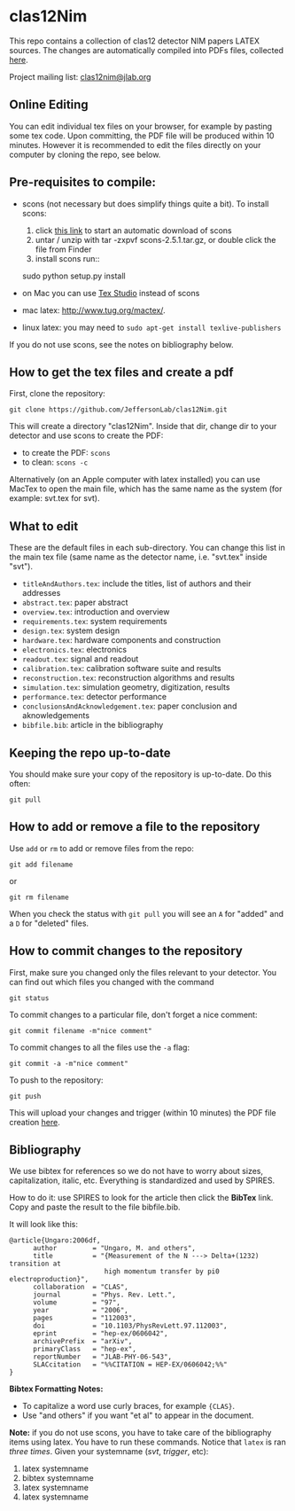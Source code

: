 # clas12Nim

This repo contains a collection of clas12 detector NIM papers LATEX sources.
The changes are automatically compiled into PDFs files, collected [here](http://clasweb.jlab.org/12gev/nims/?C=M;O=D).

Project mailing list: <clas12nim@jlab.org>

Online Editing
--------------

You can edit individual tex files on your browser, for example by pasting some tex code. Upon committing, the PDF file will be produced within 10 minutes. However it is recommended to edit the files directly on your computer by cloning the repo, see below.


Pre-requisites to compile:
--------------------------

- scons (not necessary but does simplify things quite a bit). To install scons: 
  
  1. click [this link](https://sourceforge.net/projects/scons/files/scons/2.5.1/scons-2.5.1.tar.gz/download) to start an automatic download of scons
  2. untar / unzip with tar -zxpvf scons-2.5.1.tar.gz, or double click the file from Finder
  3. install scons run::
  
   sudo python setup.py install

- on Mac you can use [Tex Studio](https://www.texstudio.org) instead of scons
- mac latex:  http://www.tug.org/mactex/. 
- linux latex: you may need to `sudo apt-get install texlive-publishers`

If you do not use scons, see the notes on bibliography below.


How to get the tex files and create a pdf
------------------------------------------

First, clone the repository: 

```git clone https://github.com/JeffersonLab/clas12Nim.git```

This will create a directory "clas12Nim". Inside that dir, change dir to your detector and use scons to create the PDF:

- to create the PDF: ```scons```
- to clean:  ```scons -c```

Alternatively (on an Apple computer with latex installed) you can use MacTex to open the main file, which has the same name as the system (for example: svt.tex for svt).

What to edit
------------

These are the default files in each sub-directory. You can change this list in the main tex file (same name as the detector name, i.e. "svt.tex" inside "svt").

- `titleAndAuthors.tex`: include the titles, list of authors and their addresses
- `abstract.tex`: paper abstract 
- `overview.tex`: introduction and overview
- `requirements.tex`: system requirements
- `design.tex`: system design
- `hardware.tex`: hardware components and construction
- `electronics.tex`: electronics
- `readout.tex`: signal and readout
- `calibration.tex`: calibration software suite and results
- `reconstruction.tex`: reconstruction algorithms and results
- `simulation.tex`: simulation geometry, digitization, results
- `performance.tex`: detector performance
- `conclusionsAndAcknowledgement.tex`: paper conclusion and aknowledgements
- `bibfile.bib`: article in the bibliography


Keeping the repo up-to-date
---------------------------

You should make sure your copy of the repository is up-to-date. Do this often:

`git pull`

How to add or remove a file to the repository
---------------------------------------------

Use `add` or `rm` to add or remove files from the repo:

`git add filename`

or

`git rm filename`

When you check the status with `git pull` you will see an `A` for "added" and a `D` for "deleted" files.


How to commit changes to the repository
---------------------------------------

First, make sure you changed only the files relevant to your detector. You can find out which files you changed with the command

`git status`

To commit changes to a particular file, don't forget a nice comment:

`git commit filename -m"nice comment"`

To commit changes to all the files use the `-a` flag:

`git commit -a -m"nice comment"`


To push to the repository:

`git push`

This will upload your changes and trigger (within 10 minutes) the PDF file creation [here](http://clasweb.jlab.org/12gev/nims/?C=M;O=D).

Bibliography
------------

We use bibtex for references so we do not have to worry about sizes, capitalization, italic, etc. Everything is standardized and used by SPIRES.

How to do it: use SPIRES to look for the article then click the **BibTex** link. Copy and paste the result to the file bibfile.bib. 

It will look like this:

```
@article{Ungaro:2006df,
      author         = "Ungaro, M. and others",
      title          = "{Measurement of the N ---> Delta+(1232) transition at
                        high momentum transfer by pi0 electroproduction}",
      collaboration  = "CLAS",
      journal        = "Phys. Rev. Lett.",
      volume         = "97",
      year           = "2006",
      pages          = "112003",
      doi            = "10.1103/PhysRevLett.97.112003",
      eprint         = "hep-ex/0606042",
      archivePrefix  = "arXiv",
      primaryClass   = "hep-ex",
      reportNumber   = "JLAB-PHY-06-543",
      SLACcitation   = "%%CITATION = HEP-EX/0606042;%%"
}

```
**Bibtex Formatting Notes:** 

 - To capitalize a word use curly braces, for example ```{CLAS}```.
 - Use "and others" if you want "et al" to appear in the document.

**Note:** if you do not use scons, you have to take care of the bibliography items using latex. You have to run these commands. Notice that ```latex``` is ran *three times*. Given your systemname (*svt*, *trigger*, etc):

1. latex systemname
2. bibtex systemname
3. latex systemname
4. latex systemname



